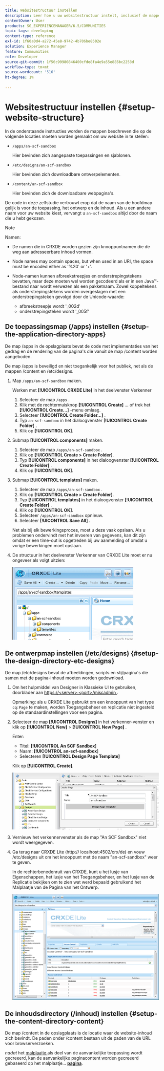 ```yaml
---
title: Websitestructuur instellen
description: Leer hoe u uw websitestructuur instelt, inclusief de mappen die u wilt maken.
contentOwner: User
products: SG_EXPERIENCEMANAGER/6.5/COMMUNITIES
topic-tags: developing
content-type: reference
exl-id: 1f60a0d4-a272-45e8-9742-4b706be8502e
solution: Experience Manager
feature: Communities
role: Developer
source-git-commit: 1f56c99980846400cfde8fa4e9a55e885bc2258d
workflow-type: tm+mt
source-wordcount: '516'
ht-degree: 1%

---
```


# Websitestructuur instellen {#setup-website-structure}

In de onderstaande instructies worden de mappen beschreven die op de volgende locaties moeten worden gemaakt om uw website in te stellen:

* `/apps/an-scf-sandbox`

  Hier bevinden zich aangepaste toepassingen en sjablonen.

* `/etc/designs/an-scf-sandbox`

  Hier bevinden zich downloadbare ontwerpelementen.

* `/content/an-scf-sandbox`

  Hier bevinden zich de downloadbare webpagina&#39;s.

De code in deze zelfstudie vertrouwt erop dat de naam van de hoofdmap gelijk is voor de toepassing, het ontwerp en de inhoud. Als u een andere naam voor uw website kiest, vervangt u `an-scf-sandbox` altijd door de naam die u hebt gekozen.

>[!NOTE]
>
>Namen:
>
>* De namen die in CRXDE worden gezien zijn knooppuntnamen die de weg aan adresseerbare inhoud vormen.
>* Node names may contain spaces, but when used in an URI, the space must be encoded either as &#39;%20&#39; or &#39;+&#39;.
>* Node-namen kunnen afbreekstreepjes en onderstrepingstekens bevatten, maar deze moeten wel worden gecodeerd als er in een Java™-bestand naar wordt verwezen als een pakketnaam. Zowel koppeltekens als onderstrepingstekens worden overgeslagen met een onderstrepingsteken gevolgd door de Unicode-waarde:
>
>   * afbreekstreepje wordt &#39;_002d&#39;
>   * onderstrepingsteken wordt &#39;_005f&#39;

## De toepassingsmap (/apps) instellen {#setup-the-application-directory-apps}

De map /apps in de opslagplaats bevat de code met implementaties van het gedrag en de rendering van de pagina&#39;s die vanuit de map /content worden aangeboden.

De map /apps is beveiligd en niet toegankelijk voor het publiek, net als de mappen /content en /etc/designs.

1. Map `/apps/an-scf-sandbox` maken.

   Werken met **[!UICONTROL CRXDE Lite]** in het deelvenster Verkenner

   1. Selecteer de map `/apps` .
   1. Klik met de rechtermuisknop **[!UICONTROL Create]** ... of trek het **[!UICONTROL Create...]** -menu omlaag.
   1. Selecteer **[!UICONTROL Create Folder...]** .
   1. Typ `an-scf-sandbox` in het dialoogvenster **[!UICONTROL Create Folder]** .
   1. Klik op **[!UICONTROL OK]**.

1. Submap **[!UICONTROL components]** maken.

   1. Selecteer de map `/apps/an-scf-sandbox` .
   1. Klik op **[!UICONTROL Create > Create Folder]**.
   1. Typ **[!UICONTROL components]** in het dialoogvenster **[!UICONTROL Create Folder]** .
   1. Klik op **[!UICONTROL OK]**.

1. Submap **[!UICONTROL templates]** maken.

   1. Selecteer de map `/apps/an-scf-sandbox` .
   1. Klik op **[!UICONTROL Create > Create Folder]**.
   1. Typ **[!UICONTROL templates]** in het dialoogvenster **[!UICONTROL Create Folder]** .
   1. Klik op **[!UICONTROL OK]**.
   1. Selecteer `/apps/an-scf-sandbox` opnieuw.
   1. Selecteer **[!UICONTROL Save All]** .

   Net als bij elk bewerkingsproces, moet u deze vaak opslaan. Als u problemen ondervindt met het invoeren van gegevens, kan dit zijn omdat er een time-out is opgetreden bij uw aanmelding of omdat u vorige bewerkingen moet opslaan.

1. De structuur in het deelvenster Verkenner van CRXDE Lite moet er nu ongeveer als volgt uitzien:

   ![ crxde-malplaatje ](assets/crxde-template.png)

## De ontwerpmap instellen (/etc/designs) {#setup-the-design-directory-etc-designs}

De map /etc/designs bevat de afbeeldingen, scripts en stijlpagina&#39;s die samen met de pagina-inhoud moeten worden gedownload.

1. Om het hulpmiddel van Designer in Klassieke UI te gebruiken, doorblader aan [ https://&lt;server>:&lt;port>/miscadmin ](http://localhost:4502/miscadmin).

   Opmerking: als u CRXDE Lite gebruikt om een knooppunt van het type `cq:Page` te maken, worden Toegangsbeheer en replicatie niet ingesteld op de standaardinstellingen voor een pagina.

1. Selecteer de map **[!UICONTROL Designs]** in het verkenner-venster en klik op **[!UICONTROL New]** > **[!UICONTROL New Page]** .

   Enter:

   * Titel: **[!UICONTROL An SCF Sandbox]**
   * Naam: **[!UICONTROL an-scf-sandbox]**
   * Selecteren **[!UICONTROL Design Page Template]**

   Klik op **[!UICONTROL Create]**.

   ![ ontwerp-malplaatje ](assets/design-template.png)

1. Vernieuw het verkennervenster als de map &quot;An SCF Sandbox&quot; niet wordt weergegeven.

1. Ga terug naar CRXDE Lite (http:// localhost:4502/crx/de) en vouw /etc/designs uit om het knooppunt met de naam &quot;an-scf-sandbox&quot; weer te geven.

   In de rechterbenedenruit van CRXDE, kunt u het lusje van Eigenschappen, het lusje van het Toegangsbeheer, en het lusje van de Replicatie bekijken om te zien wat werd bepaald gebruikend het Malplaatje van de Pagina van het Ontwerp.

   ![ crxde-configure-malplaatje ](assets/crxde-configure-template.png)

## De inhoudsdirectory (/inhoud) instellen {#setup-the-content-directory-content}

De map /content in de opslagplaats is de locatie waar de website-inhoud zich bevindt. De paden onder /content bestaan uit de paden van de URL voor browserverzoeken.

*nadat* het [ malplaatje ](initial-app.md#createthepagetemplate) als deel van de aanvankelijke toepassing wordt gecreeerd, kan de aanvankelijke paginacontent worden gecreeerd gebaseerd op het malplaatje... [**pagina**](initial-app.md).
